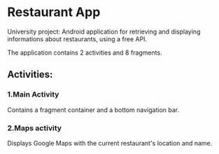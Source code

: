 # Restaurant App

University project: Android application for retrieving and displaying informations about restaurants, using a free API.

The application contains 2 activities and 8 fragments.

## Activities:

### 1.Main Activity

Contains a fragment container and a bottom navigation bar.

### 2.Maps activity

Displays Google Maps with the current restaurant's location and name.
